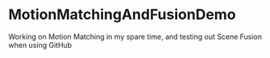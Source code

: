 # MotionMatchingAndFusionDemo
Working on Motion Matching in my spare time, and testing out Scene Fusion when using GitHub
